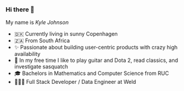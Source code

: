 ### Hi there 👋

My name is _Kyle Johnson_

- 🇩🇰 Currently living in sunny Copenhagen
- 🇿🇦 From South Africa
- ✨ Passionate about building user-centric products with crazy high availability
- 🎸 In my free time I like to play guitar and Dota 2, read classics, and investigate sasquatch
- 🎓 Bachelors in Mathematics and Computer Science from RUC
- 👨🏻‍🏭 Full Stack Developer / Data Engineer at Weld

<!--
**miningape/miningape** is a ✨ _special_ ✨ repository because its `README.md` (this file) appears on your GitHub profile.

Here are some ideas to get you started:

- 🔭 I’m currently working on ...
- 🌱 I’m currently learning ...
- 👯 I’m looking to collaborate on ...
- 🤔 I’m looking for help with ...
- 💬 Ask me about ...
- 📫 How to reach me: ...
- 😄 Pronouns: ...
- ⚡ Fun fact: ...
-->

